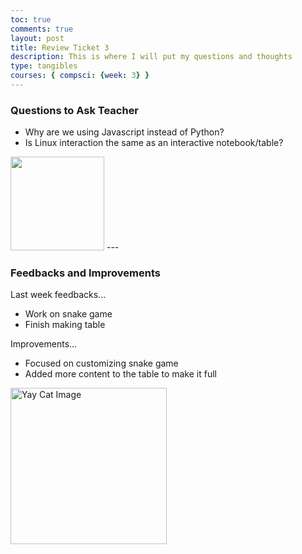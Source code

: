 ```yaml
---
toc: true
comments: true
layout: post
title: Review Ticket 3
description: This is where I will put my questions and thoughts
type: tangibles
courses: { compsci: {week: 3} }
---
```


### Questions to Ask Teacher
- Why are we using Javascript instead of Python?
- Is Linux interaction the same as an interactive notebook/table?   

<img src="../../../../images/thinking face.png" width="150" height="150">
---

### Feedbacks and Improvements
Last week feedbacks...
- Work on snake game
- Finish making table

Improvements...
- Focused on customizing snake game
- Added more content to the table to make it full

<img id="yay_cat" src="../../../../images/yay cat.gif" alt="Yay Cat Image" width="250" height="250">